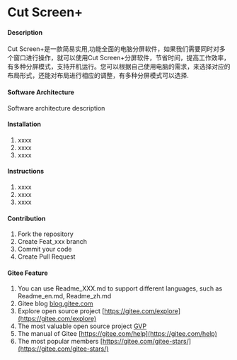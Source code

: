 # Cut Screen+

#### Description
Cut Screen+是一款简易实用,功能全面的电脑分屏软件，如果我们需要同时对多个窗口进行操作，就可以使用Cut Screen+分屏软件，节省时间，提高工作效率，有多种分屏模式，支持开机运行。您可以根据自己使用电脑的需求，来选择对应的布局形式，还能对布局进行相应的调整，有多种分屏模式可以选择.

#### Software Architecture
Software architecture description

#### Installation

1.  xxxx
2.  xxxx
3.  xxxx

#### Instructions

1.  xxxx
2.  xxxx
3.  xxxx

#### Contribution

1.  Fork the repository
2.  Create Feat_xxx branch
3.  Commit your code
4.  Create Pull Request


#### Gitee Feature

1.  You can use Readme\_XXX.md to support different languages, such as Readme\_en.md, Readme\_zh.md
2.  Gitee blog [blog.gitee.com](https://blog.gitee.com)
3.  Explore open source project [https://gitee.com/explore](https://gitee.com/explore)
4.  The most valuable open source project [GVP](https://gitee.com/gvp)
5.  The manual of Gitee [https://gitee.com/help](https://gitee.com/help)
6.  The most popular members  [https://gitee.com/gitee-stars/](https://gitee.com/gitee-stars/)
